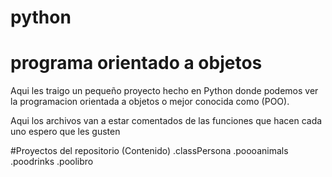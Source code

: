 # python

# programa orientado a objetos
Aqui les traigo un pequeño proyecto hecho en Python donde podemos ver la programacion orientada a objetos o mejor conocida como (POO).

Aqui los archivos van a estar comentados de las funciones que hacen cada uno espero que les gusten

#Proyectos del repositorio (Contenido)
.classPersona
.poooanimals
.poodrinks
.poolibro